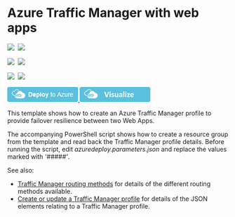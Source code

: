 # Azure Traffic Manager with web apps

<IMG SRC="https://azbotstorage.blob.core.windows.net/badges/201-traffic-manager-webapp/PublicLastTestDate.svg" />&nbsp;
<IMG SRC="https://azbotstorage.blob.core.windows.net/badges/201-traffic-manager-webapp/PublicDeployment.svg" />&nbsp;

<IMG SRC="https://azbotstorage.blob.core.windows.net/badges/201-traffic-manager-webapp/FairfaxLastTestDate.svg" />&nbsp;
<IMG SRC="https://azbotstorage.blob.core.windows.net/badges/201-traffic-manager-webapp/FairfaxDeployment.svg" />&nbsp;

<IMG SRC="https://azbotstorage.blob.core.windows.net/badges/201-traffic-manager-webapp/BestPracticeResult.svg" />&nbsp;
<IMG SRC="https://azbotstorage.blob.core.windows.net/badges/201-traffic-manager-webapp/CredScanResult.svg" />&nbsp;

<a href="https://portal.azure.com/#create/Microsoft.Template/uri/https%3A%2F%2Fraw.githubusercontent.com%2FAzure%2Fazure-quickstart-templates%2Fmaster%2F201-traffic-manager-webapp%2Fazuredeploy.json" target="_blank">
    <img src="https://raw.githubusercontent.com/Azure/azure-quickstart-templates/master/1-CONTRIBUTION-GUIDE/images/deploytoazure.png"/>
</a>
<a href="http://armviz.io/#/?load=https%3A%2F%2Fraw.githubusercontent.com%2FAzure%2Fazure-quickstart-templates%2Fmaster%2F201-traffic-manager-webapp%2Fazuredeploy.json" target="_blank">
    <img src="https://raw.githubusercontent.com/Azure/azure-quickstart-templates/master/1-CONTRIBUTION-GUIDE/images/visualizebutton.png"/>
</a>

This template shows how to create an Azure Traffic Manager profile to provide failover resilience between two Web Apps.

The accompanying PowerShell script shows how to create a resource group from the template and read back the Traffic Manager profile details.  Before running the script, edit *azuredeploy.parameters.json* and replace the values marked with *'#####'*.


See also:

- <a href="https://azure.microsoft.com/en-us/documentation/articles/traffic-manager-routing-methods/">Traffic Manager routing methods</a> for details of the different routing methods available.
- <a href="https://msdn.microsoft.com/en-us/library/azure/mt163581.aspx">Create or update a Traffic Manager profile</a> for details of the JSON elements relating to a Traffic Manager profile.

